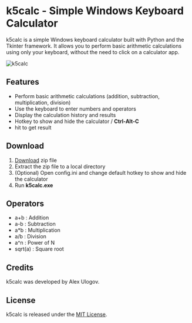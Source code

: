 # k5calc - Simple Windows Keyboard Calculator

k5calc is a simple Windows keyboard calculator built with Python and the Tkinter framework. 
It allows you to perform basic arithmetic calculations using only your keyboard, without the need to click on a calculator app.

![k5calc](https://user-images.githubusercontent.com/55608637/210726044-781792aa-d267-41f0-8691-294226ce9925.png)


## Features

- Perform basic arithmetic calculations (addition, subtraction, multiplication, division)
- Use the keyboard to enter numbers and operators
- Display the calculation history and results
- Hotkey to show and hide the calculator / **Ctrl-Alt-C**
- hit <Enter> to get result


## Download

1. [Download](https://github.com/kysja/k5calc/raw/master/download/k5calc.zip) zip file 
2. Extract the zip file to a local directory
3. (Optional) Open config.ini and change default hotkey to show and hide the calculator
3. Run **k5calc.exe**


## Operators

- a+b : Addition
- a-b : Subtraction
- a*b : Multiplication
- a/b : Division
- a^n : Power of N
- sqrt(a) : Square root



## Credits

k5calc was developed by Alex Ulogov.

## License

k5calc is released under the [MIT License](https://github.com/kysja/k5calc/blob/b65da43aa81a42fc4ad7d41a44fe1d748319d140/LICENSE).

